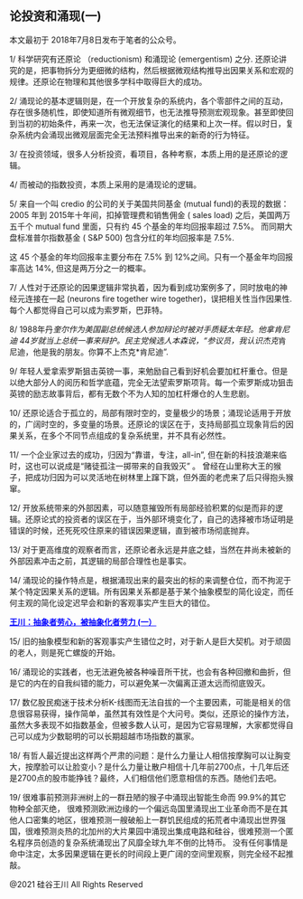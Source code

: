 ## 论投资和涌现(一)

本文最初于 2018年7月8日发布于笔者的公众号。

1/ 科学研究有还原论 （reductionism) 和涌现论 (emergentism) 之分.
还原论讲究的是，把事物拆分为更细微的结构，然后根据微观结构推导出因果关系和宏观的规律。还原论在物理和其他很多学科中取得巨大的成功。

2/
涌现论的基本逻辑则是，在一个开放复杂的系统内，各个零部件之间的互动，存在很多随机性，即使知道所有微观细节，也无法推导预测宏观现象。甚至即使回到当初的初始条件，再来一次，也无法保证演化的结果和上次一样。假以时日，复杂系统内会涌现出微观层面完全无法预料推导出来的新奇的行为特征。

3/ 在投资领域，很多人分析投资，看项目，各种考察，本质上用的是还原论的逻辑。

4/ 而被动的指数投资，本质上采用的是涌现论的逻辑。

5/ 来自一个叫 credio 的公司的关于美国共同基金 (mutual fund)的表现的数据：2005 年到 2015年十年间，扣掉管理费和销售佣金 (
sales load) 之后，美国两万五千个 mutual fund 里面，只有约 45 个基金的年均回报率超过 7.5%。 而同期大盘标准普尔指数基金 (
S&amp;P 500) 包含分红的年均回报率是 7.5%.

这 45 个基金的年均回报率主要分布在 7.5% 到 12%之间。只有一个基金年均回报率高达 14%, 但这是两万分之一的概率。

7/ 人性对于还原论的因果逻辑非常执着，因为看到成功案例多了，同时放电的神经元连接在一起 (neurons fire together wire
together)，误把相关性当作因果性. 每个人都觉得自己可以成为索罗斯，巴菲特。

8/ 1988年丹*奎尔作为美国副总统候选人参加辩论时被对手质疑太年轻。他拿肯尼迪
44岁就当上总统一事来辩护。民主党候选人本森说，“参议员，我认识杰克*肯尼迪，他是我的朋友。你算不上杰克*肯尼迪”.

9/ 年轻人爱拿索罗斯狙击英镑一事，来勉励自己看到好机会要加杠杆重仓。但是以绝大部分人的阅历和哲学底蕴，完全无法望索罗斯项背。每一个索罗斯成功狙击英镑的励志故事背后，都有无数个不为人知的加杠杆爆仓的人生悲剧。

10/ 还原论适合于孤立的，局部有限时空的，变量极少的场景；涌现论适用于开放的，广阔时空的，多变量的场景。还原论的误区在于，支持局部孤立现象背后的因果关系，在多个不同节点组成的复杂系统里，并不具有必然性。

11/ 一个企业家过去的成功，归因为“靠谱，专注，all-in&#8221;, 但在新的科技浪潮来临时，这也可以说成是“赌徒孤注一掷带来的自我毁灭”
。 曾经在山里称大王的猴子，把成功归因为可以灵活地在树林里上蹿下跳，但外面的老虎来了后只得抱头猴窜。

12/ 开放系统带来的外部因素，可以随意摧毁所有局部经验积累的似是而非的逻辑。还原论式的投资者的误区在于，当外部环境变化了，自己的选择被市场证明是错误的时候，还死死咬住原来的错误因果逻辑，直到被市场彻底抛弃。

13/ 对于更高维度的观察者而言，还原论者永远是井底之蛙，当然在井尚未被新的外部因素冲击之前，其逻辑的局部合理性也是事实。

14/ 涌现论的操作特点是，根据涌现出来的最突出的标的来调整仓位，而不拘泥于某个特定因果关系的逻辑。所有因果关系都是基于某个抽象模型的简化设定，而任何主观的简化设定迟早会和新的客观事实产生巨大的错位。

<strong><a style="color: #0000ff;" href="https://chuan.us/archives/404">王川：抽象者劳心，被抽象化者劳力 (一）</a></strong>

15/ 旧的抽象模型和新的客观事实产生错位之时，对于新人是巨大契机。对于顽固的老人，则是死亡螺旋的开始。

16/ 涌现论的实践者，也无法避免被各种噪音所干扰，也会有各种回撤和曲折，但是它的内在的自我纠错的能力，可以避免某一次偏离正道太远而彻底毁灭。

17/
数亿股民痴迷于技术分析K-线图而无法自拔的一个主要因素，可能是相关的信息很容易获得，操作简单，虽然其有效性是个大问号。类似，还原论的操作方法，虽然大多表现不如指数基金，但被多数人认可，是因为它容易理解，大家都觉得自己可以成为少数聪明的可以长期超越市场指数的赢家。

18/ 有哲人最近提出这样两个严肃的问题：是什么力量让人相信按摩胸可以让胸变大，按摩脸可以让脸变小？是什么力量让散户相信十几年前2700点，十几年后还是2700点的股市能挣钱？最终，人们相信他们愿意相信的东西。随他们去吧。

19/ 很难事前预测非洲树上的一群丑陋的猴子中涌现出智能生命而 99.9%的其它物种全部灭绝，
很难预测欧洲边缘的一个偏远岛国里涌现出工业革命而不是在其他人口密集的地区，很难预测一艘破船上一群饥民组成的拓荒者中涌现出世界强国，很难预测炎热的北加州的大片果园中涌现出集成电路和硅谷，很难预测一个匿名程序员创造的复杂系统涌现出了风靡全球九年不倒的比特币。
没有任何事情是命中注定，太多因果逻辑在更长的时间段上更广阔的空间里观察，则完全经不起推敲。

@2021 硅谷王川 All Rights Reserved

